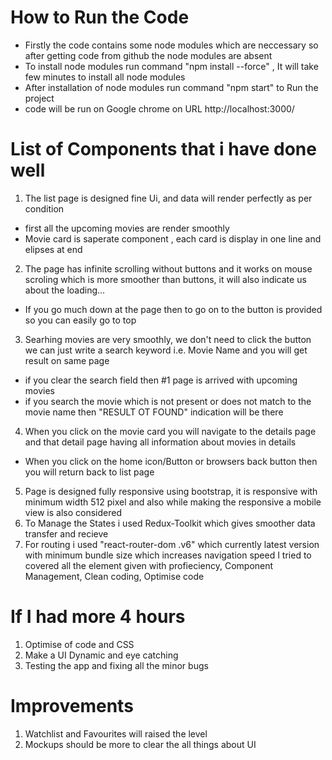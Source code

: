 # How to Run the Code
- Firstly the code contains some node modules which are neccessary so after getting code from github the node modules are absent
- To install node modules run command "npm install --force" , It will take few minutes to install all node modules
- After installation of node modules run command "npm start" to Run the project
- code will be run on Google chrome on URL http://localhost:3000/

# List of Components that i have done well
1. The list page is designed fine Ui, and data will render perfectly as per condition
 - first all the upcoming movies are render smoothly
 - Movie card is saperate component , each card is display in one line and elipses at end
2. The page has infinite scrolling without buttons and it works on mouse scroling which is more smoother than buttons, it will also indicate us about the loading...
 - If you go much down at the page then to go on to the button is provided so you can easily go to top
3. Searhing movies are very smoothly, we don't need to click the button we can just write a search keyword i.e. Movie Name and you will get result on same page
 - if you clear the search field then #1 page is arrived with upcoming movies
 - if you search the movie which is not present or does not match to the movie name then "RESULT OT FOUND" indication will be there
4. When you click on the movie card you will navigate to the details page and that detail page having all information about movies in details
 - When you click on the home icon/Button or browsers back button then you will return back to list page
5. Page is designed fully responsive using bootstrap, it is responsive with minimum width 512 pixel and also while making the responsive a mobile view is also considered
6. To Manage the States i used Redux-Toolkit which gives smoother data transfer and recieve
7. For routing i used "react-router-dom .v6" which currently latest version with minimum bundle size which increases navigation speed
   I tried to covered all the element given with profieciency, Component Management, Clean coding, Optimise code

 # If I had more 4 hours
 1. Optimise of code and CSS
 2. Make a UI Dynamic and eye catching
 3. Testing the app and fixing all the minor bugs

# Improvements
1. Watchlist and Favourites will raised the level
2. Mockups should be more to clear the all things about UI
  
